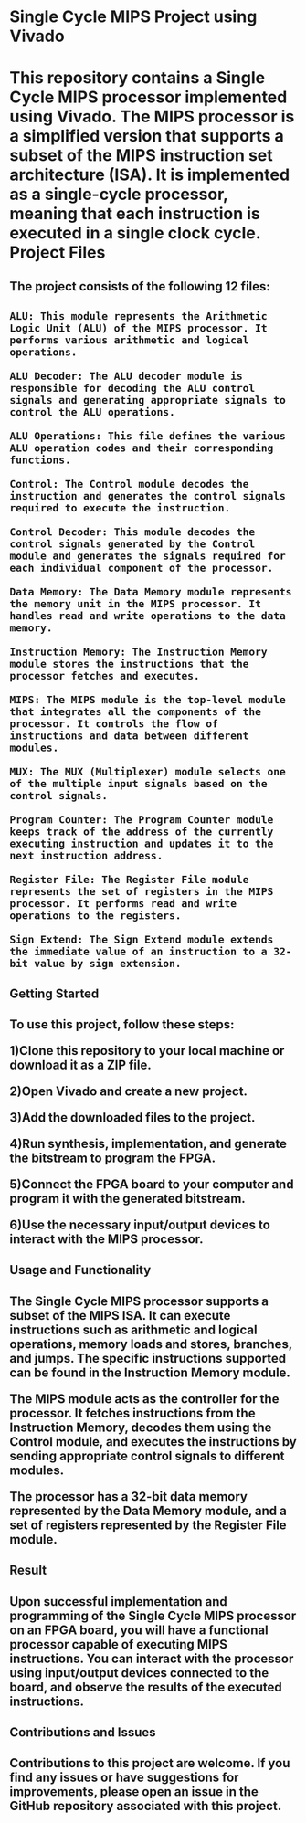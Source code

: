 <h1>Single Cycle MIPS Project using Vivado<h1>

This repository contains a Single Cycle MIPS processor implemented using Vivado. The MIPS processor is a simplified version that supports a subset of the MIPS instruction set architecture (ISA). It is implemented as a single-cycle processor, meaning that each instruction is executed in a single clock cycle.
Project Files

<h2>The project consists of the following 12 files:<h2>

    ALU: This module represents the Arithmetic Logic Unit (ALU) of the MIPS processor. It performs various arithmetic and logical operations.

    ALU Decoder: The ALU decoder module is responsible for decoding the ALU control signals and generating appropriate signals to control the ALU operations.

    ALU Operations: This file defines the various ALU operation codes and their corresponding functions.

    Control: The Control module decodes the instruction and generates the control signals required to execute the instruction.

    Control Decoder: This module decodes the control signals generated by the Control module and generates the signals required for each individual component of the processor.

    Data Memory: The Data Memory module represents the memory unit in the MIPS processor. It handles read and write operations to the data memory.

    Instruction Memory: The Instruction Memory module stores the instructions that the processor fetches and executes.

    MIPS: The MIPS module is the top-level module that integrates all the components of the processor. It controls the flow of instructions and data between different modules.

    MUX: The MUX (Multiplexer) module selects one of the multiple input signals based on the control signals.

    Program Counter: The Program Counter module keeps track of the address of the currently executing instruction and updates it to the next instruction address.

    Register File: The Register File module represents the set of registers in the MIPS processor. It performs read and write operations to the registers.

    Sign Extend: The Sign Extend module extends the immediate value of an instruction to a 32-bit value by sign extension.

<h2>Getting Started<h2>

To use this project, follow these steps:

   1)Clone this repository to your local machine or download it as a ZIP file.

   2)Open Vivado and create a new project.

   3)Add the downloaded files to the project.

   4)Run synthesis, implementation, and generate the bitstream to program the FPGA.

   5)Connect the FPGA board to your computer and program it with the generated bitstream.

   6)Use the necessary input/output devices to interact with the MIPS processor.

<h2>Usage and Functionality<h2>

The Single Cycle MIPS processor supports a subset of the MIPS ISA. It can execute instructions such as arithmetic and logical operations, memory loads and stores, branches, and jumps. The specific instructions supported can be found in the Instruction Memory module.

The MIPS module acts as the controller for the processor. It fetches instructions from the Instruction Memory, decodes them using the Control module, and executes the instructions by sending appropriate control signals to different modules.

The processor has a 32-bit data memory represented by the Data Memory module, and a set of registers represented by the Register File module.

<h2>Result<h2>

Upon successful implementation and programming of the Single Cycle MIPS processor on an FPGA board, you will have a functional processor capable of executing MIPS instructions. You can interact with the processor using input/output devices connected to the board, and observe the results of the executed instructions.

<h2>Contributions and Issues<h2>

Contributions to this project are welcome. If you find any issues or have suggestions for improvements, please open an issue in the GitHub repository associated with this project.
